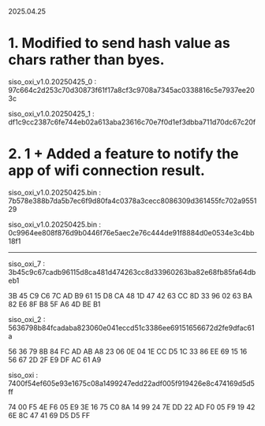 2025.04.25

# 1. Modified to send hash value as chars rather than byes. 

siso_oxi_v1.0.20250425_0 : 97c664c2d253c70d30873f61f17a8cf3c9708a7345ac0338816c5e7937ee203c

siso_oxi_v1.0.20250425_1 : df1c9cc2387c6fe744eb02a613aba23616c70e7f0d1ef3dbba711d70dc67c20f


# 2. 1 + Added a feature to notify the app of wifi connection result.

siso_oxi_v1.0.20250425.bin : 7b578e388b7da5b7ec6f9d80fa4c0378a3cecc8086309d361455fc702a955129

siso_oxi_v1.0.20250425.bin : 0c9964ee808f876d9b0446f76e5aec2e76c444de91f8884d0e0534e3c4bb18f1

---------------------------------------------
siso_oxi_7 : 3b45c9c67cadb96115d8ca481d474263cc8d33960263ba82e68fb85fa64dbeb1

3B 45 C9 C6 7C AD B9 61 15 D8 CA 48 1D 47 42 63 CC 8D 33 96 02 63 BA 82 E6 8F B8 5F A6 4D BE B1

siso_oxi_2 : 5636798b84fcadaba823060e041eccd51c3386ee69151656672d2fe9dfac61a

56 36 79 8B 84 FC AD AB A8 23 06 0E 04 1E CC D5 1C 33 86 EE 69 15 16 56 67 2D 2F E9 DF AC 61 A9

siso_oxi : 7400f54ef605e93e1675c08a1499247edd22adf005f919426e8c474169d5d5ff

74 00 F5 4E F6 05 E9 3E 16 75 C0 8A 14 99 24 7E DD 22 AD F0 05 F9 19 42 6E 8C 47 41 69 D5 D5 FF
